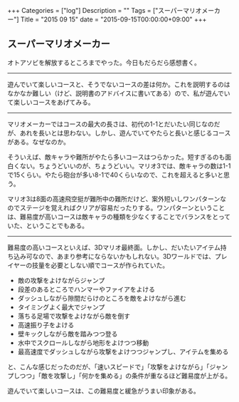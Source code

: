 +++
Categories = ["log"]
Description = ""
Tags = ["スーパーマリオメーカー"]
Title = "2015 09 15"
date = "2015-09-15T00:00:00+09:00"
+++

## スーパーマリオメーカー
オトアソビを解放するところまでやった。今日もだらだら感想書く。

----

遊んでいて楽しいコースと、そうでないコースの差は何か。これを説明するのはなかなか難しい（けど、説明書のアドバイスに書いてある）ので、私が遊んでいて楽しいコースをあげてみる。

----

マリオメーカーではコースの最大の長さは、初代の1-1とだいたい同じなのだが、あれを長いとは思わない。しかし、遊んでいてやたらと長いと感じるコースがある。なぜなのか。

そういえば、敵キャラや難所がやたら多いコースはつらかった。短すぎるのも面白くない。ちょうどいいのが、ちょうどいい。マリオ3では、敵キャラの数は1-1で15くらい。やたら砲台が多い8-1で40くらいなので、これを超えると多いと思う。

マリオ3は8面の高速飛空挺が難所中の難所だけど、案外短いしワンパターンなのでステージを覚えればクリアが容易だったりする。ワンパターンということは、難易度が高いコースは敵キャラの種類を少なくすることでバランスをとっていた、ということでもある。

----

難易度の高いコースといえば、3Dマリオ最終面。しかし、だいたいアイテム持ち込み可なので、あまり参考にならないかもしれない。3Dワールドでは、プレイヤーの技量を必要としない順でコースが作られていた。

* 敵の攻撃をよけながらジャンプ
* 段差のあるところでハンマーやファイアをよける
* ダッシュしながら隙間だらけのところを敵をよけながら進む
* タイミングよく最大でジャンプ
* 落ちる足場で攻撃をよけながら敵を倒す
* 高速振り子をよける
* 壁キックしながら敵を踏みつつ登る
* 水中でスクロールしながら地形をよけつつ移動
* 最高速度でダッシュしながら攻撃をよけつつジャンプし、アイテムを集める

と、こんな感じだったのだが、「速いスピードで」「攻撃をよけながら」「ジャンプしつつ」「敵を攻撃し」「何かを集める」の条件が重なるほど難易度が上がる。

遊んでいて楽しいコースは、この難易度と緩急がうまい印象がある。